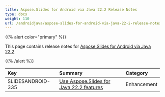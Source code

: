 ```yaml
---
title: Aspose.Slides for Android via Java 22.2 Release Notes
type: docs
weight: 110
url: /androidjava/aspose-slides-for-android-via-java-22-2-release-notes/
---
```


{{% alert color="primary" %}} 

This page contains release notes for [Aspose.Slides for Android via Java 22.2](https://releases.aspose.com/java/repo/com/aspose/aspose-slides/22.2/)

{{% /alert %}} 

|**Key**|**Summary**|**Category**|
| :- | :- | :- |
|SLIDESANDROID-335|[Use Aspose.Slides for Java 22.2 features](/slides/androidjava/aspose-slides-for-java-22-2-release-notes/)|Enhancement|


